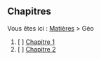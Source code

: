 ## Chapitres
Vous êtes ici : [Matières](../) > Géo

1. [ ] [Chapitre 1](./Chapitre%201/)
2. [ ] [Chapitre 2](./Chapitre%202/)
